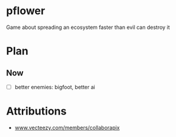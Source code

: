 # pflower
Game about spreading an ecosystem faster than evil can destroy it

# Plan

## Now

- [ ] better enemies: bigfoot, better ai

# Attributions

- www.vecteezy.com/members/collaborapix
